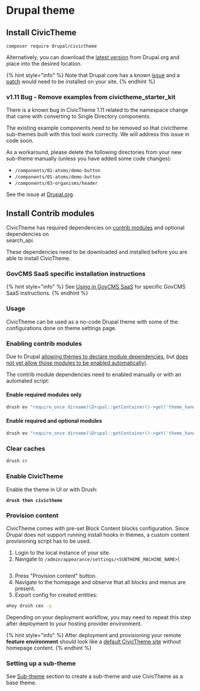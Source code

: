 # Drupal theme

## Install CivicTheme

```
composer require drupal/civictheme
```

Alternatively, you can download the [latest version](https://www.drupal.org/project/civictheme/releases) from Drupal.org and place into the desired location.

{% hint style="info" %}
Note that Drupal core has a known [issue](https://www.drupal.org/node/3204271) and a [patch](https://www.drupal.org/files/issues/2023-07-16/3204271-20-missing-layout-exception.patch) would need to be installed on your site.
{% endhint %}

### **v1.11 Bug - Remove examples from civictheme\_starter\_kit**

There is a known bug in CivicTheme 1.11 related to the namespace change that came with converting to Single Directory components.

The existing example components need to be removed so that civictheme sub-themes built with this tool work correctly. We will address this issue in code soon.&#x20;

As a workaround, please delete the following directories from your new sub-theme manually (unless you have added some code changes):

* `/components/01-atoms/demo-button`
* `/components/01-atoms/demo-button`
* `/components/03-organisms/header`

See the issue at [Drupal.org](https://www.drupal.org/project/civictheme/issues/3527182).

## Install Contrib modules

CivicTheme has required dependencies on [contrib modules](https://github.com/civictheme/monorepo-drupal/blob/develop/web/themes/contrib/civictheme/civictheme.info.yml#L11) and optional dependencies on\
search\_api.

These dependencies need to be downloaded and installed before you are able to install CivicTheme.

### GovCMS SaaS specific installation instructions

{% hint style="info" %}
See [Using in GovCMS SaaS](using-in-govcms-saas.md) for specific GovCMS SaaS instructions.
{% endhint %}

### Usage

CivicTheme can be used as a no-code Drupal theme with some of the configurations done on theme settings page.

### Enabling contrib modules

Due to Drupal [allowing themes to declare module dependencies](https://www.drupal.org/node/2937955), but [does not yet allow those modules to be enabled automatically](https://www.drupal.org/project/drupal/issues/3100374)).

The contrib module dependencies need to enabled manually or with an automated script:

#### Enable required modules only

```sh
drush ev "require_once dirname(\Drupal::getContainer()->get('theme_handler')->rebuildThemeData()['civictheme']->getPathname()) . '/theme-settings.provision.inc'; civictheme_enable_modules(FALSE);"
```

#### Enable required and optional modules

```sh
drush ev "require_once dirname(\Drupal::getContainer()->get('theme_handler')->rebuildThemeData()['civictheme']->getPathname()) . '/theme-settings.provision.inc'; civictheme_enable_modules();"
```

### Clear caches

```sh
drush cr
```

### Enable CivicTheme

Enable the theme in UI or with Drush:

<pre class="language-sh"><code class="lang-sh"><strong>drush then civictheme
</strong></code></pre>

### Provision content

CivicTheme comes with pre-set Block Content blocks configuration. Since Drupal does not support running install hooks in themes, a custom content provisioning script has to be used.

1. Login to the local instance of your site.
2. Navigate to `/admin/appearance/settings/<SUBTHEME_MACHINE_NAME>`\\

<figure><img src="../../.gitbook/assets/provision-content.png" alt=""><figcaption></figcaption></figure>

3. Press "Provision content" button.
4. Navigate to the homepage and observe that all blocks and menus are present.
5. Export config for created entities:

```sh
ahoy drush cex -y
```

Depending on your deployment workflow, you may need to repeat this step after deployment to your hosting provider environment.

{% hint style="info" %}
After deployment and provisioning your remote **feature environment** should look like a [default CivicTheme site](https://default.civictheme.io/) without homepage content.&#x20;
{% endhint %}

### Setting up a sub-theme

See [Sub-theme](sub-theme.md) section to create a sub-theme and use CivicTheme as a base theme.
